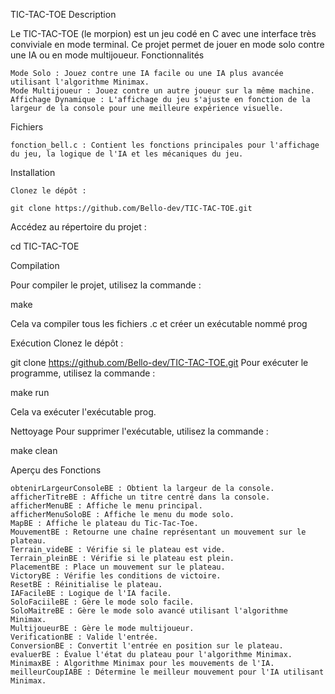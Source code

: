 TIC-TAC-TOE
Description

Le TIC-TAC-TOE (le morpion) est un jeu codé en C avec une interface très conviviale en mode terminal. Ce projet permet de jouer en mode solo contre une IA ou en mode multijoueur.
Fonctionnalités

    Mode Solo : Jouez contre une IA facile ou une IA plus avancée utilisant l'algorithme Minimax.
    Mode Multijoueur : Jouez contre un autre joueur sur la même machine.
    Affichage Dynamique : L'affichage du jeu s'ajuste en fonction de la largeur de la console pour une meilleure expérience visuelle.

Fichiers

    fonction_bell.c : Contient les fonctions principales pour l'affichage du jeu, la logique de l'IA et les mécaniques du jeu.

Installation

    Clonez le dépôt :

    git clone https://github.com/Bello-dev/TIC-TAC-TOE.git

Accédez au répertoire du projet :

cd TIC-TAC-TOE


Compilation

Pour compiler le projet, utilisez la commande :

make

Cela va compiler tous les fichiers .c et créer un exécutable nommé prog

Exécution
Clonez le dépôt :

git clone https://github.com/Bello-dev/TIC-TAC-TOE.git
Pour exécuter le programme, utilisez la commande :

make run

Cela va exécuter l'exécutable prog.

Nettoyage
Pour supprimer l'exécutable, utilisez la commande :

make clean

Aperçu des Fonctions

    obtenirLargeurConsoleBE : Obtient la largeur de la console.
    afficherTitreBE : Affiche un titre centré dans la console.
    afficherMenuBE : Affiche le menu principal.
    afficherMenuSoloBE : Affiche le menu du mode solo.
    MapBE : Affiche le plateau du Tic-Tac-Toe.
    MouvementBE : Retourne une chaîne représentant un mouvement sur le plateau.
    Terrain_videBE : Vérifie si le plateau est vide.
    Terrain_pleinBE : Vérifie si le plateau est plein.
    PlacementBE : Place un mouvement sur le plateau.
    VictoryBE : Vérifie les conditions de victoire.
    ResetBE : Réinitialise le plateau.
    IAFacileBE : Logique de l'IA facile.
    SoloFaciileBE : Gère le mode solo facile.
    SoloMaitreBE : Gère le mode solo avancé utilisant l'algorithme Minimax.
    MultijoueurBE : Gère le mode multijoueur.
    VerificationBE : Valide l'entrée.
    ConversionBE : Convertit l'entrée en position sur le plateau.
    evaluerBE : Évalue l'état du plateau pour l'algorithme Minimax.
    MinimaxBE : Algorithme Minimax pour les mouvements de l'IA.
    meilleurCoupIABE : Détermine le meilleur mouvement pour l'IA utilisant Minimax.
